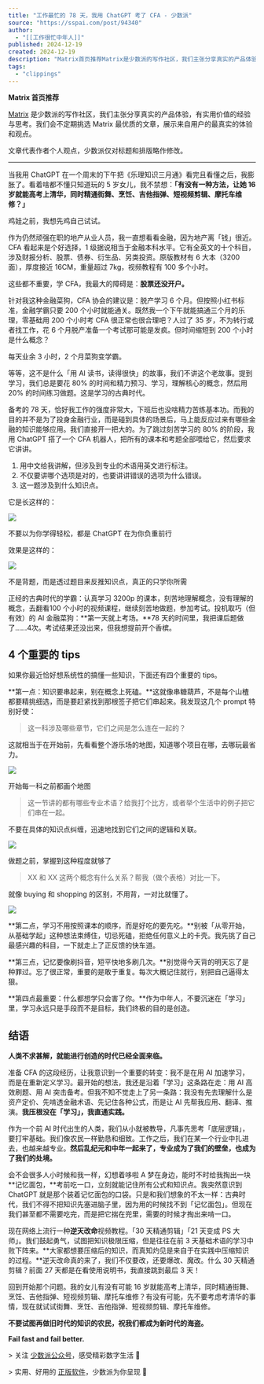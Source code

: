 ```yaml
---
title: "工作最忙的 78 天，我用 ChatGPT 考了 CFA - 少数派"
source: "https://sspai.com/post/94340"
author:
  - "[[工作很忙中年人]]"
published: 2024-12-19
created: 2024-12-19
description: "Matrix首页推荐Matrix是少数派的写作社区，我们主张分享真实的产品体验，有实用价值的经验与思考。我们会不定期挑选Matrix最优质的文章，展示来自用户的最真实的体验和观点。文章代表作者个人观点 ..."
tags:
  - "clippings"
---
```

**Matrix 首页推荐** 

[Matrix](https://sspai.com/matrix) 是少数派的写作社区，我们主张分享真实的产品体验，有实用价值的经验与思考。我们会不定期挑选 Matrix 最优质的文章，展示来自用户的最真实的体验和观点。

文章代表作者个人观点，少数派仅对标题和排版略作修改。

---

当我用 ChatGPT 在一个周末的下午把《乐理知识三月通》看完且看懂之后，我膨胀了。看着啥都不懂只知道玩的 5 岁女儿，我不禁想：**「有没有一种方法，让她 16 岁就能高考上清华，同时精通街舞、烹饪、吉他指弹、短视频剪辑、摩托车维修？」**

﻿鸡娃之前，我想先鸡自己试试。

作为仍然顽强在职的地产从业人员，我一直想看看金融，因为地产离「钱」很近。CFA 看起来是个好选择，1 级据说相当于金融本科水平。它有全英文的十个科目，涉及财报分析、股票、债券、衍生品、另类投资。原版教材有 6 大本（3200 面），厚度接近 16CM，重量超过 7kg，视频教程有 100 多个小时。

这些都不重要，学 CFA，我最大的障碍是：**股票还没开户。**

﻿针对我这种金融菜狗，CFA 协会的建议是：脱产学习 6 个月。但按照小红书标准，金融学霸只要 200 个小时就能通关。既然我一个下午就能搞通三个月的乐理，零基础用 200 个小时考 CFA 很正常也很合理吧？人过了 35 岁，不为转行或者找工作，花 6 个月脱产准备一个考试那可能是发疯。但时间缩短到 200 个小时是什么概念？

每天业余 3 小时，2 个月菜狗变学霸。

等等，这不是什么「用 AI 读书，读得很快」的故事，我们不讲这个老故事。提到学习，我们总是要花 80% 的时间和精力预习、学习，理解核心的概念，然后用 20% 的时间练习做题。这是学习的古典时代。

备考的 78 天，恰好我工作的强度非常大，下班后也没啥精力苦练基本功。而我的目的并不是为了投身金融行业，而是碰到具体的场景后，马上能反应过来有哪些金融的知识能够应用。我们直接开一把大的。为了跳过刻苦学习的 80% 的阶段，我用 ChatGPT 搭了一个 CFA 机器人，把所有的课本和考题全部喂给它，然后要求它讲讲。

1. 用中文给我讲解，但涉及到专业的术语用英文进行标注。
2. 不仅要讲哪个选项是对的，也要讲讲错误的选项为什么错误。
3. 这一题涉及到什么知识点。

它是长这样的：

![](https://cdnfile.sspai.com/2024/11/28/a1cb2e1340ac076f31a8245019945fbc.jpg?imageView2/2/format/webp)

不要以为你学得轻松，都是 ChatGPT 在为你负重前行

效果是这样的：

![](https://cdnfile.sspai.com/2024/11/28/8895dffdaad36837bc0f39eb984619e9.jpg?imageView2/2/format/webp)

不是背题，而是透过题目来反推知识点，真正的只学你所需

正经的古典时代的学霸：认真学习 3200p 的课本，刻苦地理解概念，没有理解的概念，去翻看100 个小时的视频课程，继续刻苦地做题，参加考试。投机取巧（但有效）的 AI 金融菜狗：**第一天就上考场。**78 天的时间里，我把课后题做了……4次。考试结果还没出来，但我想提前开个香槟。

## 4 个重要的 tips

如果你最近恰好想系统性的搞懂一些知识，下面还有四个重要的 tips。

**第一点：知识要串起来，别在概念上死磕。**这就像串糖葫芦，不是每个山楂都要精挑细选，而是要赶紧找到那根签子把它们串起来。我发现这几个 prompt 特别好使：

> 这一科涉及哪些章节，它们之间是怎么连在一起的？

这就相当于在开始前，先看看整个游乐场的地图，知道哪个项目在哪，去哪玩最省力。

![](https://cdnfile.sspai.com/2024/11/28/0385defa19cada9b0971fe9a111cdc68.png?imageView2/2/format/webp)

开始每一科之前都画个地图

> 这一节讲的都有哪些专业术语？给我打个比方，或者举个生活中的例子把它们串在一起。

不要在具体的知识点纠缠，迅速地找到它们之间的逻辑和关联。

![](https://cdnfile.sspai.com/2024/11/28/353dea90985185933ad3722b0c5a1b23.jpg?imageView2/2/format/webp)

做题之前，掌握到这种程度就够了

> XX 和 XX 这两个概念有什么关系？帮我（做个表格）对比一下。

就像 buying 和 shopping 的区别，不用背，一对比就懂了。

![](https://cdnfile.sspai.com/2024/11/28/657d22aec4fc40ae1ed3f37d8f4c51de.png?imageView2/2/format/webp)

**第二点，学习不用按照课本的顺序，而是好吃的要先吃。**别被「从零开始，从基础学起」这种想法束缚住，切忌死磕，拒绝任何意义上的卡壳。我先挑了自己最感兴趣的科目，一下就走上了正反馈的快车道。

**第三点，记忆要像刷抖音，短平快地多刷几次。**别觉得今天背的明天忘了是种罪过。忘了很正常，重要的是敢于重复。每次大概记住就行，别把自己逼得太狠。

**第四点最重要：什么都想学只会害了你。**作为中年人，不要沉迷在「学习」里，学习永远只是手段而不是目标，我们终极的目的是创造。

## 结语

**人类不求甚解，就能进行创造的时代已经全面来临。**

准备 CFA 的这段经历，让我意识到一个重要的转变：我不是在用 AI 加速学习，而是在重新定义学习。最开始的想法，我还是沿着「学习」这条路在走：用 AI 高效刷题、用 AI 突击备考。但我不知不觉走上了另一条路：我没有先去理解什么是资产定价、先啃透金融术语、先记住各种公式，而是让 AI 先帮我应用、翻译、推演。**我压根没在「学习」，我直通实践。**

作为一个前 AI 时代出生的人类，我们从小就被教导，凡事先思考「底层逻辑」，要打牢基础。我们像农民一样勤恳和细致。工作之后，我们在某一个行业中扎进去，也越来越专业。**然后乱纪元和中年一起来了，专业成为了我们的壁垒，也成为了我们的处境。**

会不会很多人小时候和我一样，幻想着哆啦 A 梦在身边，能时不时给我掏出一块**记忆面包，**考前吃一口，立刻就能记住所有公式和知识点。我突然意识到 ChatGPT 就是那个装着记忆面包的口袋。只是和我们想象的不太一样：古典时代，我们不得不把知识先塞进脑子里，因为用的时候找不到「记忆面包」。但现在我们甚至都不需要吃完，而是把它揣在兜里，需要的时候才掏出来啃一口。

现在网络上流行一种**逆天改命**视频教程。「30 天精通剪辑」「21 天变成 PS 大师」。我们鼓起勇气，试图把知识极限压缩，但是往往在前 3 天基础术语的学习中败下阵来。**大家都想要压缩后的知识，而真知灼见是来自于在实践中压缩知识的过程。**逆天改命真的来了，我们不仅要改，还要爆改、魔改。什么 30 天精通剪辑？前面 27 天都是在看使用说明书，我直接跳到最后 3 天！

回到开始那个问题。我的女儿有没有可能 16 岁就能高考上清华，同时精通街舞、烹饪、吉他指弹、短视频剪辑、摩托车维修？有没有可能，先不要考虑考清华的事情，现在就试试街舞、烹饪、吉他指弹、短视频剪辑、摩托车维修。

**不要试图再做旧时代的知识的农民，祝我们都成为新时代的海盗。**

**Fail fast and fail better.**

\> 关注 [少数派公众号](https://sspai.com/s/J71e)，感受精彩数字生活 🍃

\> 实用、好用的 [正版软件](https://sspai.com/mall)，少数派为你呈现 🚀